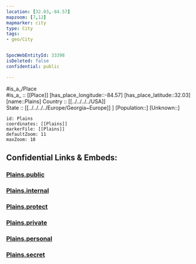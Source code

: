 ```yaml
---
location: [32.03,-84.57] 
mapzoom: [7,12] 
mapmarker: city 
type: City
tags:
- geo/City


SpocWebEntityId: 33398
isDeleted: false
confidential: public

---
```

#is_a_/Place  
#is_a_ :: [[Place]] 
[has_place_longitude::-84.57] 
[has_place_latitude::32.03] 
[name::Plains] 
Country :: [[../../../../USA]]  
State :: [[../../../../Europe/Georgia~Europe]] ] 
[Population::] 
[Unknown::] 


```leaflet
id: Plains
coordinates: [[Plains]] 
markerFile: [[Plains]] 
defaultZoom: 11 
maxZoom: 18
```


## Confidential Links & Embeds: 

### [Plains.public](/_public/\Earth\Continent\America~North\USA\USA~Eastern\Georgia,USA\counties~Georgia\Webster,County\cities~WebsterPlains.public.md) 

### [Plains.internal](/_internal/\Earth\Continent\America~North\USA\USA~Eastern\Georgia,USA\counties~Georgia\Webster,County\cities~WebsterPlains.internal.md) 

### [Plains.protect](/_protect/\Earth\Continent\America~North\USA\USA~Eastern\Georgia,USA\counties~Georgia\Webster,County\cities~WebsterPlains.protect.md) 

### [Plains.private](/_private/\Earth\Continent\America~North\USA\USA~Eastern\Georgia,USA\counties~Georgia\Webster,County\cities~WebsterPlains.private.md) 

### [Plains.personal](/_personal/\Earth\Continent\America~North\USA\USA~Eastern\Georgia,USA\counties~Georgia\Webster,County\cities~WebsterPlains.personal.md) 

### [Plains.secret](/_secret/\Earth\Continent\America~North\USA\USA~Eastern\Georgia,USA\counties~Georgia\Webster,County\cities~WebsterPlains.secret.md)

